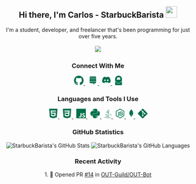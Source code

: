 <h2 align="center">
  Hi there, <strong>I'm Carlos - StarbuckBarista</strong> <img src="https://raw.githubusercontent.com/MartinHeinz/MartinHeinz/master/wave.gif" height="30px" width="30px">
</h2>

<p align="center">
  I'm a student, developer, and freelancer that's been programming for just over five years.
  <br><br>
  <img src="https://lanyard.cnrad.dev/api/348311499946721282?theme=dark&bg=00704a&borderRadius=15px&animated=false&idleMessage=%22I%27m%20not%20doing%20anything%20:p%22&hideDiscrim=false&hideStatus=false&hideTimestamp=false&hideBadges=false">
</p>

<h3 align="center">
  Connect With Me
</h3>

<p align="center">
  <a title="StarbuckBarista's GitHub" href="https://github.com/StarbuckBarista/" target="_blank">
    <img alt="StarbuckBarista's GitHub" height="25px" src="./icons/github.png"/>
  </a>
  &nbsp;
  <a title="StarbuckBarista's Stack Overflow" href="https://stackoverflow.com/users/12449444/starbuckbarista/" target="_blank">
    <img alt="StarbuckBarista's Stack Overflow" height="25px" src="./icons/stack_overflow.png"/>
  </a>
  &nbsp;
  <a title="StarbuckBarista's Discord" href="https://discord.com/users/348311499946721282/" target="_blank">
    <img alt="StarbuckBarista's Discord" height="25px" src="./icons/discord.png"/>
  </a>
  &nbsp;
  <a title="StarbuckBarista's Email" href="mailto:carlitos.salazar@protonmail.com" target="_blank">
    <img alt="StarbuckBarista's Email" height="25px" src="./icons/proton_mail.png"/>
  </a>
</p>

<h3 align="center">
  Languages and Tools I Use
</h3>

<p align="center">
  <a title="HTML" href="" target="_blank">
    <img alt="HTML" height="25px" src="./icons/html.png"/>
  </a>
  &nbsp;
  <a title="CSS" href="" target="_blank">
    <img alt="CSS" height="25px" src="./icons/css.png"/>
  </a>
  &nbsp;
  <a title="JavaScript" href="" target="_blank">
    <img title="JavaScript" alt="JavaScript" height="25px" src="./icons/javascript.png"/>
  </a>
  &nbsp;
  <a title="Python" href="python.org" target="_blank">
    <img alt="Python" height="25px" src="./icons/python.png"/>
  </a>
  &nbsp;
  <a title="Java" href="" target="_blank">
    <img alt="Java" height="25px" src="./icons/java.png"/>
  </a>
  &nbsp;
  <a title="Node" href="nodejs.org" target="_blank">
    <img alt="Node" height="25px" src="./icons/node.png"/>
  </a>
  &nbsp;
  <a title="MongoDB" href="mongodb.com" target="_blank">
    <img alt="MongoDB" height="25px" src="./icons/mongo.png"/>
  </a>
  &nbsp;
  <a title="Git" href="git-scm.com" target="_blank">
    <img alt="Git" height="25px" src="./icons/git.png"/>
  </a>
</p>

<h3 align="center">
  GitHub Statistics
</h3>

<p align="center">
    <img alt="StarbuckBarista's GitHub Stats" height="200px" src="https://github-readme-stats-starbuckbarista.vercel.app/api?username=starbuckbarista&count_private=true&show_icons=true&theme=darcula"/>
    <img alt="StarbuckBarista's GitHub Languages" height="200px" src="https://github-readme-stats-starbuckbarista.vercel.app/api/top-langs?username=starbuckbarista&count_private=true&show_icons=true&theme=darcula"/>
</p>

<h3 align="center">
  Recent Activity
</h3>

<p align="center">
  <!--START_SECTION:activity-->
1. 💪 Opened PR <a href="https://github.com/OUT-Guild/OUT-Bot/pull/14">#14</a> in <a href="https://github.com/OUT-Guild/OUT-Bot">OUT-Guild/OUT-Bot</a>
  <!--END_SECTION:activity-->
</p>
